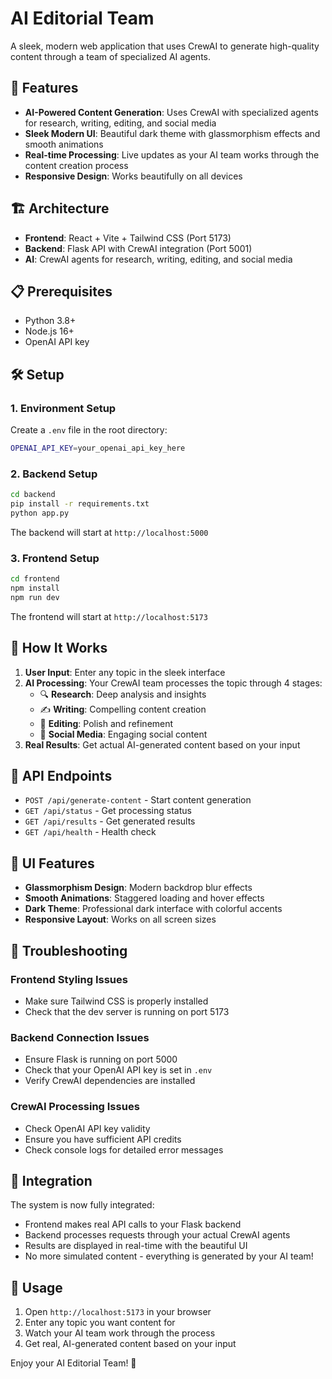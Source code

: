 # AI Editorial Team

A sleek, modern web application that uses CrewAI to generate high-quality content through a team of specialized AI agents.

## 🚀 Features

- **AI-Powered Content Generation**: Uses CrewAI with specialized agents for research, writing, editing, and social media
- **Sleek Modern UI**: Beautiful dark theme with glassmorphism effects and smooth animations
- **Real-time Processing**: Live updates as your AI team works through the content creation process
- **Responsive Design**: Works beautifully on all devices

## 🏗️ Architecture

- **Frontend**: React + Vite + Tailwind CSS (Port 5173)
- **Backend**: Flask API with CrewAI integration (Port 5001)
- **AI**: CrewAI agents for research, writing, editing, and social media

## 📋 Prerequisites

- Python 3.8+
- Node.js 16+
- OpenAI API key

## 🛠️ Setup

### 1. Environment Setup

Create a `.env` file in the root directory:

```bash
OPENAI_API_KEY=your_openai_api_key_here
```

### 2. Backend Setup

```bash
cd backend
pip install -r requirements.txt
python app.py
```

The backend will start at `http://localhost:5000`

### 3. Frontend Setup

```bash
cd frontend
npm install
npm run dev
```

The frontend will start at `http://localhost:5173`

## 🎯 How It Works

1. **User Input**: Enter any topic in the sleek interface
2. **AI Processing**: Your CrewAI team processes the topic through 4 stages:
   - 🔍 **Research**: Deep analysis and insights
   - ✍️ **Writing**: Compelling content creation
   - 📝 **Editing**: Polish and refinement
   - 📱 **Social Media**: Engaging social content
3. **Real Results**: Get actual AI-generated content based on your input

## 🔧 API Endpoints

- `POST /api/generate-content` - Start content generation
- `GET /api/status` - Get processing status
- `GET /api/results` - Get generated results
- `GET /api/health` - Health check

## 🎨 UI Features

- **Glassmorphism Design**: Modern backdrop blur effects
- **Smooth Animations**: Staggered loading and hover effects
- **Dark Theme**: Professional dark interface with colorful accents
- **Responsive Layout**: Works on all screen sizes

## 🚨 Troubleshooting

### Frontend Styling Issues
- Make sure Tailwind CSS is properly installed
- Check that the dev server is running on port 5173

### Backend Connection Issues
- Ensure Flask is running on port 5000
- Check that your OpenAI API key is set in `.env`
- Verify CrewAI dependencies are installed

### CrewAI Processing Issues
- Check OpenAI API key validity
- Ensure you have sufficient API credits
- Check console logs for detailed error messages

## 🔗 Integration

The system is now fully integrated:
- Frontend makes real API calls to your Flask backend
- Backend processes requests through your actual CrewAI agents
- Results are displayed in real-time with the beautiful UI
- No more simulated content - everything is generated by your AI team!

## 📱 Usage

1. Open `http://localhost:5173` in your browser
2. Enter any topic you want content for
3. Watch your AI team work through the process
4. Get real, AI-generated content based on your input

Enjoy your AI Editorial Team! 🎉
